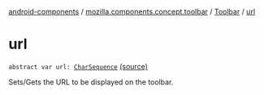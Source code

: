 [android-components](../../index.md) / [mozilla.components.concept.toolbar](../index.md) / [Toolbar](index.md) / [url](./url.md)

# url

`abstract var url: `[`CharSequence`](https://kotlinlang.org/api/latest/jvm/stdlib/kotlin/-char-sequence/index.html) [(source)](https://github.com/mozilla-mobile/android-components/blob/master/components/concept/toolbar/src/main/java/mozilla/components/concept/toolbar/Toolbar.kt#L32)

Sets/Gets the URL to be displayed on the toolbar.


